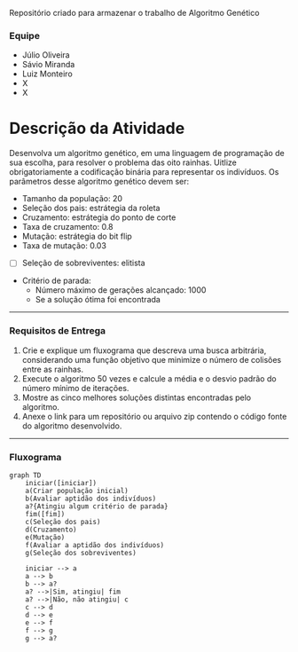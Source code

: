 Repositório criado para armazenar o trabalho de Algoritmo Genético
### Equipe
- Júlio Oliveira
- Sávio Miranda
- Luiz Monteiro
- X
- X

# Descrição da Atividade
Desenvolva um algoritmo genético, em uma linguagem de programação de sua escolha, para resolver o problema das oito rainhas. Uitlize obrigatoriamente a codificação binária para representar os indivíduos. Os parâmetros desse algoritmo genético devem ser:
- Tamanho da população: 20
- Seleção dos pais: estrátegia da roleta
- Cruzamento: estrátegia do ponto de corte
- Taxa de cruzamento: 0.8
- Mutação: estrátegia do bit flip
- Taxa de mutação: 0.03
- [ ] Seleção de sobreviventes: elitista
- Critério de parada:
    - Número máximo de gerações alcançado: 1000
    - Se a solução ótima foi encontrada
***
### Requisitos de Entrega
1. Crie e explique um fluxograma que descreva uma busca arbitrária, considerando uma função objetivo que minimize o número de colisões entre as rainhas.
2. Execute o algoritmo 50 vezes e calcule a média e o desvio padrão do número mínimo de iterações.
3. Mostre as cinco melhores soluções distintas encontradas pelo algoritmo.
4. Anexe o link para um repositório ou arquivo zip contendo o código fonte do algoritmo desenvolvido.
***
### Fluxograma
<!-- TD para Top and Down, LR para Left Right -->
```mermaid
graph TD
    iniciar([iniciar])
    a(Criar população inicial)
    b(Avaliar aptidão dos indivíduos)
    a?{Atingiu algum critério de parada}
    fim([fim])
    c(Seleção dos pais)
    d(Cruzamento)
    e(Mutação)
    f(Avaliar a aptidão dos indivíduos)
    g(Seleção dos sobreviventes)

    iniciar --> a
    a --> b
    b --> a?
    a? -->|Sim, atingiu| fim
    a? -->|Não, não atingiu| c
    c --> d
    d --> e
    e --> f
    f --> g
    g --> a?
```